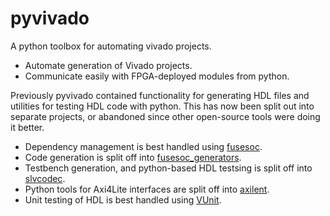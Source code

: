 pyvivado
========

A python toolbox for automating vivado projects.

 - Automate generation of Vivado projects.
 - Communicate easily with FPGA-deployed modules from python.

Previously pyvivado contained functionality for generating HDL files
and utilities for testing HDL code with python.  This has now been split
out into separate projects, or abandoned since other open-source tools
were doing it better.

 - Dependency management is best handled using [fusesoc](https://github.com/olofk/fusesoc).
 - Code generation is split off into [fusesoc_generators](https://github.com/benreynwar/fusesoc_generators).
 - Testbench generation, and python-based HDL testsing is split off into [slvcodec](https://github.com/benreynwar/slvcodec).
 - Python tools for Axi4Lite interfaces are split off into [axilent](https://github.com/benreynwar/axilent).
 - Unit testing of HDL is best handled using [VUnit](https://github.com/vunit/vunit).
